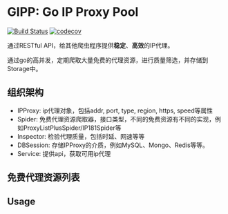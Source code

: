 # GIPP: Go IP Proxy Pool

[![Build Status](https://travis-ci.org/Leosocy/gipp.svg?branch=master)](https://travis-ci.org/Leosocy/gipp)
[![codecov](https://codecov.io/gh/Leosocy/gipp/branch/master/graph/badge.svg)](https://codecov.io/gh/Leosocy/gipp)

通过RESTful API，给其他爬虫程序提供**稳定**、**高效**的IP代理。

通过go的高并发，定期爬取大量免费的代理资源，进行质量筛选，并存储到Storage中。

## 组织架构

- IPProxy: ip代理对象，包括addr, port, type, region, https, speed等属性
- Spider: 免费代理资源爬取器，接口类型，不同的免费资源有不同的实现，例如ProxyListPlusSpider/IP181Spider等
- Inspector: 检验代理质量，包括时延、网速等等
- DBSession: 存储IPProxy的介质，例如MySQL、Mongo、Redis等等。
- Service: 提供api，获取可用ip代理

## 免费代理资源列表

## Usage

